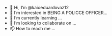 - 👋 Hi, I’m @kaioeduardovaz12
- 👀 I’m interested in  BEING A POLICCE OFFICER...
- 🌱 I’m currently learning ...
- 💞️ I’m looking to collaborate on ...
- 📫 How to reach me ...

<!---
kaioeduardovaz12/kaioeduardovaz12 is a ✨ special ✨ repository because its `README.md` (this file) appears on your GitHub profile.
You can click the Preview link to take a look at your changes.
--->
